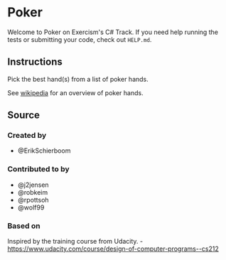 # Poker

Welcome to Poker on Exercism's C# Track.
If you need help running the tests or submitting your code, check out `HELP.md`.

## Instructions

Pick the best hand(s) from a list of poker hands.

See [wikipedia][poker-hands] for an overview of poker hands.

[poker-hands]: https://en.wikipedia.org/wiki/List_of_poker_hands

## Source

### Created by

- @ErikSchierboom

### Contributed to by

- @j2jensen
- @robkeim
- @rpottsoh
- @wolf99

### Based on

Inspired by the training course from Udacity. - https://www.udacity.com/course/design-of-computer-programs--cs212